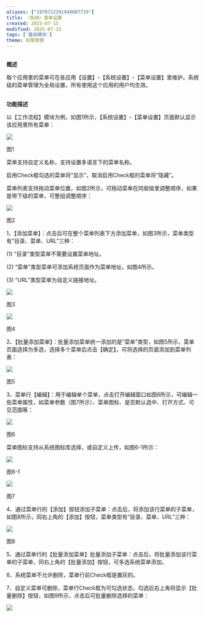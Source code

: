 ```yaml
---
aliases: ["1970722291948007729"]
title: （系统）菜单设置
created: 2025-07-15
modified: 2025-07-15
tags: ['基础模块']
theme: 权限管理
---
```


##

##

**概述**

每个应用里的菜单可在各应用【设置】-【系统设置】-【菜单设置】里维护。系统级的菜单管理为全局设置，所有使用这个应用的用户均生效。

##

**功能描述**

以【工作流程】模块为例，如图1所示，【系统设置】-【菜单设置】页面默认显示该应用里所有菜单：

![](https://myhelpdoc.oss-cn-heyuan.aliyuncs.com/mdimages/24d2fdd56b8b54ddcb7bf51fc02b9640.jpg)

图1

菜单支持自定义名称，支持设置多语言下的菜单名称。

启用Check框勾选的菜单将“显示”，取消启用Check框的菜单将“隐藏”。

菜单列表支持拖动菜单位置，如图2所示，可拖动菜单在同层级里调整顺序，如果是带下级的菜单，可整组调整顺序：

![](https://myhelpdoc.oss-cn-heyuan.aliyuncs.com/mdimages/6bc0155a1fe63b5f53e3abc3253dbb85.jpg)

图2

1、【添加菜单】：点击后可在整个菜单列表下方添加菜单，如图3所示，菜单类型有“目录、菜单、URL”三种：

(1) “目录”类型菜单不需要设置菜单地址。

(2) “菜单”类型菜单可添加系统页面作为菜单地址，如图4所示。

(3) “URL”类型菜单为自定义链接地址。

![](https://myhelpdoc.oss-cn-heyuan.aliyuncs.com/mdimages/94f219b1c35454ef405b6096a22e03c2.jpg)

图3

![](https://myhelpdoc.oss-cn-heyuan.aliyuncs.com/mdimages/41799170c623c8b0fe8a73ee484df5e1.jpg)

图4

2、【批量添加菜单】：批量添加菜单统一添加的是“菜单”类型，如图5所示，菜单页面选择为多选，选择多个菜单后点击【确定】，可将选择的页面添加到菜单列表：

![](https://myhelpdoc.oss-cn-heyuan.aliyuncs.com/mdimages/4e68ddfd75481c9f436fa01a6094db97.jpg)

图5

3、菜单行【编辑】：用于编辑单个菜单，点击打开编辑窗口如图6所示，可编辑一些菜单属性，如菜单参数（图7所示）、菜单图标、是否默认选中、打开方式、可见范围等：

![](https://myhelpdoc.oss-cn-heyuan.aliyuncs.com/mdimages/73f0db34913a7dcd4a10117787eb8ccc.jpg)

图6

菜单图标支持从系统图标库选择，或自定义上传，如图6-1所示：

![](https://myhelpdoc.oss-cn-heyuan.aliyuncs.com/mdimages/bd8d5d0d6f88cb7d9353cc992a6db60b.jpg)

图6-1

![](https://myhelpdoc.oss-cn-heyuan.aliyuncs.com/mdimages/09757ecd870c0f6a7371abe947fff21b.jpg)

图7

4、通过菜单行的【添加】按钮添加子菜单：点击后，将添加该行菜单的子菜单，如图8所示，同右上角的【添加】按钮，菜单类型有“目录、菜单、URL”三种：

![](https://myhelpdoc.oss-cn-heyuan.aliyuncs.com/mdimages/00c47884448e223b9cdc61d62e21984b.jpg)

图8

5、通过菜单行的【批量添加菜单】批量添加子菜单：点击后，将批量添加该行菜单的子菜单，同右上角的【批量添加】按钮，可多选系统菜单添加。

6、系统菜单不允许删除，菜单行前Check框是置灰的。

7、自定义菜单可删除，菜单行Check框为可勾选状态，勾选后右上角将显示【批量删除】按钮，如图9所示，点击后可批量删除选择的菜单：

![](https://myhelpdoc.oss-cn-heyuan.aliyuncs.com/mdimages/64501c36504e3f88e70722bade3c0aa6.jpg)


